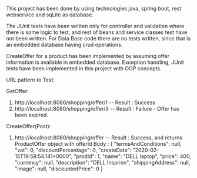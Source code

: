 This project has been done by using technologies java, spring boot, rest webservice and sqLite as database.

The JUnit tests have been written only for controller and validation where there is some logic to test, and rest of beans and service classes test have not been written.
For Data Base code there are no tests written, since that is an embedded database having crud operations.

CreateOffer for a product has been implemented by assuming offer information is available in embedded database.
Exception handling, JUnit tests have been implemented in this project with OOP concepts.

URL pattern to Test:

GetOffer:
1) http://localhost:8080/shopping/offer/1  -- Result : Success
2) http://localhost:8080/shopping/offer/3  -- Result : Failure - Offer has been expired.

CreateOffer(Post):
1) http://localhost:8080/shopping/offer  -- Result : Success, and returns ProductOffer object with offerId
Body :
{
    "termsAndConditions": null,
    "vat": 0,
    "discountPercentage": 0,
    "createDate": "2020-02-15T19:58:54.141+0000",
    "prodId": 1,
    "name": "DELL laptop",
    "price": 400,
    "currency": null,
    "description": "DELL Inspiron",
    "shippingAddress": null,
    "image": null,
    "discountedPrice": 0
}
